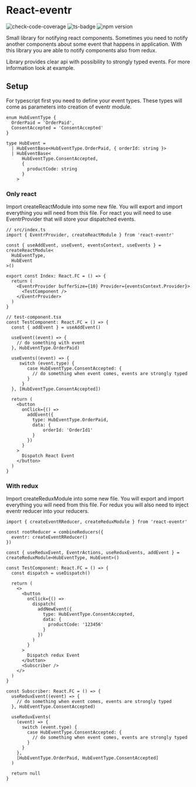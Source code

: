 # React-eventr

![check-code-coverage](https://img.shields.io/badge/code--coverage-86.44%25-green) ![ts-badge](https://img.shields.io/badge/typescript-friendly-brightgreen) ![npm version](https://badge.fury.io/js/react-eventr.svg)

Small library for notifying react components.
Sometimes you need to notify another components about some event that happens in application. With this library you are able to notify components also from redux.

Library provides clear api with possibility to strongly typed events.
For more information look at example.

## Setup

For typescript first you need to define your event types. These types will come as parameters into creation of eventr module.

```
enum HubEventType {
  OrderPaid = 'OrderPaid',
  ConsentAccepted = 'ConsentAccepted'
}

type HubEvent =
  | HubEventBase<HubEventType.OrderPaid, { orderId: string }>
  | HubEventBase<
      HubEventType.ConsentAccepted,
      {
        productCode: string
      }
    >
```

### Only react

Import createReactModule into some new file. You will export and import everything you will need from this file.
For react you will need to use EventrProvider that will store your dispatched events.

```
// src/index.ts
import { EventrProvider, createReactModule } from 'react-eventr'

const { useAddEvent, useEvent, eventsContext, useEvents } = createReactModule<
  HubEventType,
  HubEvent
>()

export const Index: React.FC = () => {
  return (
    <EventrProvider bufferSize={10} Provider={eventsContext.Provider}>
      <TestComponent />
    </EventrProvider>
  )
}

// test-component.tsx
const TestComponent: React.FC = () => {
  const { addEvent } = useAddEvent()

  useEvent((event) => {
    // do something with event
  }, HubEventType.OrderPaid)

  useEvents((event) => {
     switch (event.type) {
        case HubEventType.ConsentAccepted: {
          // do something when event comes, events are strongly typed
        }
      }
  }, [HubEventType.ConsentAccepted])

  return (
    <button
      onClick={() =>
        addEvent({
          type: HubEventType.OrderPaid,
          data: {
              orderId: 'OrderId1'
          }
        })
      }
    >
      Dispatch React Event
    </button>
  )
}
```

### With redux

Import createReduxModule into some new file. You will export and import everything you will need from this file.
For redux you will also need to inject eventr reducer into your reducers.

```
import { createEventRReducer, createReduxModule } from 'react-eventr'

const rootReducer = combineReducers({
  eventr: createEventRReducer()
})

const { useReduxEvent, EventrActions, useReduxEvents, addEvent } = createReduxModule<HubEventType, HubEvent>()

const TestComponent: React.FC = () => {
  const dispatch = useDispatch()

  return (
    <>
      <button
        onClick={() =>
          dispatch(
            addNewEvent({
              type: HubEventType.ConsentAccepted,
              data: {
                productCode: '123456'
              }
            })
          )
        }
      >
        Dispatch redux Event
      </button>
      <Subscriber />
    </>
  )
}

const Subscriber: React.FC = () => {
  useReduxEvent((event) => {
    // do something when event comes, events are strongly typed
  }, HubEventType.ConsentAccepted)

  useReduxEvents(
    (event) => {
      switch (event.type) {
        case HubEventType.ConsentAccepted: {
          // do something when event comes, events are strongly typed
        }
      }
    },
    [HubEventType.OrderPaid, HubEventType.ConsentAccepted]
  )

  return null
}
```

